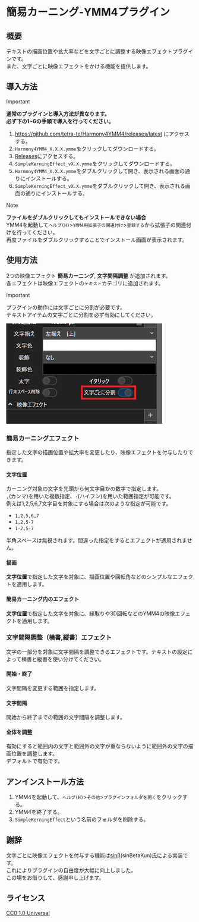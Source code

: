 # 簡易カーニング-YMM4プラグイン

## 概要
テキストの描画位置や拡大率などを文字ごとに調整する映像エフェクトプラグインです。  
また、文字ごとに映像エフェクトをかける機能を提供します。

## 導入方法
> [!IMPORTANT]
> **通常のプラグインと導入方法が異なります。**  
> **必ず下の1~6の手順で導入を行ってください。**

1. https://github.com/tetra-te/Harmony4YMM4/releases/latest にアクセスする。
2. `Harmony4YMM4_X.X.X.ymme`をクリックしてダウンロードする。
3. [Releases](https://github.com/tetra-te/SimpleKerningEffect/releases/latest)にアクセスする。
4. `SimpleKerningEffect_vX.X.ymme`をクリックしてダウンロードする。
5. `Harmony4YMM4_X.X.X.ymme`をダブルクリックして開き、表示される画面の通りにインストールする。
6. `SimpleKerningEffect_vX.X.ymme`をダブルクリックして開き、表示される画面の通りにインストールする。

> [!NOTE]
> **ファイルをダブルクリックしてもインストールできない場合**  
> YMM4を起動して`ヘルプ(H)`>`YMM4用拡張子の関連付け`>`登録する`から拡張子の関連付けを行ってください。  
> 再度ファイルをダブルクリックすることでインストール画面が表示されます。

## 使用方法
2つの映像エフェクト **簡易カーニング**, **文字間隔調整** が追加されます。  
各エフェクトは映像エフェクトの`テキスト`カテゴリに追加されます。  
> [!IMPORTANT]
> プラグインの動作には文字ごとに分割が必要です。  
> テキストアイテムの文字ごとに分割を必ず有効にしてください。

![](images/文字ごとに分割.png)

### 簡易カーニングエフェクト
指定した文字の描画位置や拡大率を変更したり、映像エフェクトを付与したりできます。  
#### 文字位置
カーニング対象の文字を先頭から何文字目かの数字で指定します。  
`,`(カンマ)を用いた複数指定、`-`(ハイフン)を用いた範囲指定が可能です。  
例えば1,2,5,6,7文字目を対象にする場合は次のような指定が可能です。  
* `1,2,5,6,7`
* `1,2,5-7`
* `1-2,5-7`  

半角スペースは無視されます。間違った指定をするとエフェクトが適用されません。  
#### 描画
**文字位置**で指定した文字を対象に、描画位置や回転角などのシンプルなエフェクトを適用します。  
#### 簡易カーニング内のエフェクト
**文字位置**で指定した文字を対象に、縁取りや3D回転などのYMM4の映像エフェクトを適用します。  
### 文字間隔調整（横書,縦書）エフェクト
文字の一部分を対象に文字間隔を調整できるエフェクトです。テキストの設定によって横書と縦書を使い分けてください。  
#### 開始・終了
文字間隔を変更する範囲を指定します。  
#### 文字間隔
開始から終了までの範囲の文字間隔を調整します。
#### 全体を調整
有効にすると範囲内の文字と範囲外の文字が重ならないように範囲外の文字の描画位置を調整します。  
デフォルトで有効です。
## アンインストール方法
1. YMM4を起動して、`ヘルプ(H)`>`その他`>`プラグインフォルダを開く`をクリックする。  
2. YMM4を終了する。
3. `SimpleKerningEffect`という名前のフォルダを削除する。  
## 謝辞
文字ごとに映像エフェクトを付与する機能は[sinβ](https://x.com/sinBetaKun)(sinBetaKun)氏による実装です。  
これによりプラグインの自由度が大幅に向上しました。  
この場をお借りして、感謝申し上げます。
## ライセンス
[CC0 1.0 Universal](./LICENSE)
